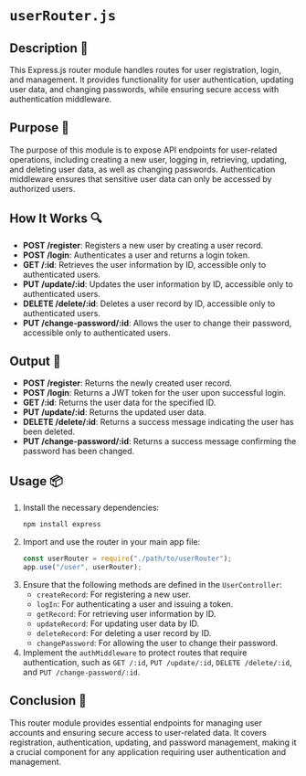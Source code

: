 # `userRouter.js`

## Description 📝

This Express.js router module handles routes for user registration, login, and management.
It provides functionality for user authentication, updating user data, and changing passwords, while ensuring secure access with authentication middleware.

## Purpose 🎯

The purpose of this module is to expose API endpoints for user-related operations, including creating a new user, logging in, retrieving, updating, and deleting user data, as well as changing passwords.
Authentication middleware ensures that sensitive user data can only be accessed by authorized users.

## How It Works 🔍

-   **POST /register**: Registers a new user by creating a user record.
-   **POST /login**: Authenticates a user and returns a login token.
-   **GET /:id**: Retrieves the user information by ID, accessible only to authenticated users.
-   **PUT /update/:id**: Updates the user information by ID, accessible only to authenticated users.
-   **DELETE /delete/:id**: Deletes a user record by ID, accessible only to authenticated users.
-   **PUT /change-password/:id**: Allows the user to change their password, accessible only to authenticated users.

## Output 📜

-   **POST /register**: Returns the newly created user record.
-   **POST /login**: Returns a JWT token for the user upon successful login.
-   **GET /:id**: Returns the user data for the specified ID.
-   **PUT /update/:id**: Returns the updated user data.
-   **DELETE /delete/:id**: Returns a success message indicating the user has been deleted.
-   **PUT /change-password/:id**: Returns a success message confirming the password has been changed.

## Usage 📦

1. Install the necessary dependencies:
    ```bash
    npm install express
    ```
2. Import and use the router in your main app file:
    ```javascript
    const userRouter = require("./path/to/userRouter");
    app.use("/user", userRouter);
    ```
3. Ensure that the following methods are defined in the `UserController`:
    - `createRecord`: For registering a new user.
    - `logIn`: For authenticating a user and issuing a token.
    - `getRecord`: For retrieving user information by ID.
    - `updateRecord`: For updating user data by ID.
    - `deleteRecord`: For deleting a user record by ID.
    - `changePassword`: For allowing the user to change their password.
4. Implement the `authMiddleware` to protect routes that require authentication, such as `GET /:id`, `PUT /update/:id`, `DELETE /delete/:id`, and `PUT /change-password/:id`.

## Conclusion 🚀

This router module provides essential endpoints for managing user accounts and ensuring secure access to user-related data.
It covers registration, authentication, updating, and password management, making it a crucial component for any application requiring user authentication and management.
